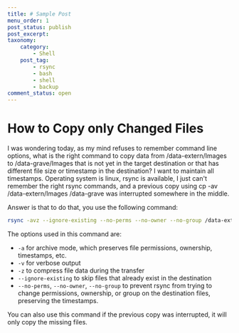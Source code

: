 ```yaml
---
title: # Sample Post
menu_order: 1
post_status: publish
post_excerpt:
taxonomy:
    category:
        - Shell
    post_tag:
        - rsync
        - bash
        - shell
        - backup
comment_status: open
---
```


# How to Copy only Changed Files

I was wondering today, as my mind refuses to remember command line options, what is the right command to copy data from /data-extern/Images to /data-grave/Images that is not yet in the target destination or that has different file size or timestamp in the destination? I want to maintain all timestamps. Operating system is linux, rsync is available, I just can't remember the right rsync commands, and a previous copy using cp -av /data-extern/Images /data-grave was interrupted somewhere in the middle.

Answer is that to do that, you use the following command:

```bash
rsync -avz --ignore-existing --no-perms --no-owner --no-group /data-extern/Images/ /data-grave/Images/
```

The options used in this command are:

-   `-a` for archive mode, which preserves file permissions, ownership, timestamps, etc.
-   `-v` for verbose output
-   `-z` to compress file data during the transfer
-   `--ignore-existing` to skip files that already exist in the destination
-   `--no-perms`, `--no-owner`, `--no-group` to prevent rsync from trying to change permissions, ownership, or group on the destination files, preserving the timestamps.

You can also use this command if the previous copy was interrupted, it will only copy the missing files.
